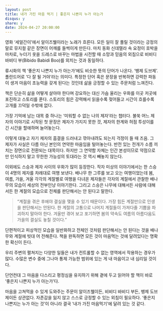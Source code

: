 ```yaml
---
layout: post
title: 내가 가진 마음 먹기 | 좋은지 나쁜지 누가 아는가
disqus: y
share: y
date: 2024-04-27 20:00:00
---
```



영화 ‘세얼간이’에서 알이즈웰이라는 노래가 흐른다. 모든 일이 잘 풀릴 것이라는 긍정의 말로 뮤지컬 같은 장면이 어깨를 들썩이게 만든다. 마치 동화 신데렐라 속 요정이 호박을 마차로, 누더기 옷을 드레스로 바꾸는 마법을 시전할 때 소망과 믿음의 외침으로 비비디 바비디 부(Bibido Babidi Boo)를 외치는 것과 동일하다. 

류시화의 책 ‘좋은지 나쁜지 누가 아는가’에도 비슷한 뜻의 단어가 나온다. ‘뱅제 도브제’. 폴란드어로 ‘다 잘 될 거야’라는 의미다. 특정한 단어 혹은 문장을 반복하면 강력한 파동이 생겨 마음이 초능력을 갖게 된다는 것인데 삶을 긍정할 수 있는 주문처럼 느껴진다.

책은 단순히 삶을 어떻게 살아야 한다며 강요하는 대신 가슴 울리는 우화를 이곳 저곳에 포진하고 스토리를 푼다. 스토리의 힘은 강력해서 읽을수록 젖어들고 시간이 흐를수록 고개를 끄덕일 수밖에 없다. 

가장 기억에 남는 대목 중 하나는 ‘미워할 수 없는 나의 제자’라는 챕터다. 불쑥 어느 제자의 이야기로 시작된 첫 문장은 제자가 가지지 못한 것, 제자의 한계와 허점 투성이를 긴 시간을 할애하며 늘어놓는다. 

이렇게 대놓고 자기 제자의 흠결을 드러내고 깎아내려도 되는지 걱정이 들 때 즈음. 그 제자가 사실은 다름 아닌 본인의 연약한 마음임을 털어놓는다. 반전 있는 전개가 소름 끼치는 장면으로 전환되는 대목이다. 하지만 그 연약함 자체는 인간 본성이므로 약점으로만 인식하지 말고 무한한 가능성의 토대라는 것 역시 빼놓지 않는다. 

이외에도 스승과 제자 사이의 우화가 많이 등장한다. 작자 미상의 이야기에서는 한 스승이 4명의 제자를 차례대로 여행 보낸다. 배나무 한 그루를 보고 오는 여행이었는데 봄, 여름, 가을, 겨울 각각의 계절별로 여행을 다녀온 제자들은 각자의 계절에서 관찰한 배나무의 모습이 세상의 전부인냥 이야기한다. 그리고 스승은 나무에 대해서든 사람에 대해서든 한 계절의 모습으로 전체를 판단해서는 안 된다고 말한다. 

>“계절을 겪은 후에야 결실을 맺을 수 있기 때문이다. 가장 힘든 계절만으로 인생을 판단해서는 안된다. 한 계절의 고통으로 나머지 계절들이 가져다줄 기쁨을 파괴하지 말아야 한다. 겨울만 겪어 보고 포기하면 봄의 약속도 여름의 아름다움도 가을의 결실도 놓칠 것이다.”

단편적이고 피상적인 모습을 일반화하고 전체인 것처럼 판단해서는 안 된다는 것을 배나무와 계절에 빗대 어 전해준다. 책을 완독하면 모든 것이 마음먹는 것에 달려있다는 명확한 확신이 든다. 

우리 주변의 펼쳐지는 다양한 일들은 내가 컨트롤할 수 없는 영역에서 작용하는 경우가 많다. 수많은 변수 중에 그나마 통제 가능한 범위에 있는 게 내 마음이고 내 심리일 것이다. 

단언컨대 그 마음을 다스리고  평정심을 유지하기 위해 곁에 두고 읽어야 할 책이 바로 ‘좋은지 나쁜지 누가 아는가’다.  

마음을 고쳐먹을 수 있게 도와주는 주문이 알이즈웰이든, 비비디 바비디 부든, 뱅제 도브제이든 상관없다. 자존감을 잃지 않고 스스로 긍정할 수 있는 외침이 필요하다. ‘좋은지 나쁜지는 누가 아는 것’이 아니라 결국 ‘내가 가진 마음먹기’에 달려 있는 것 같다.